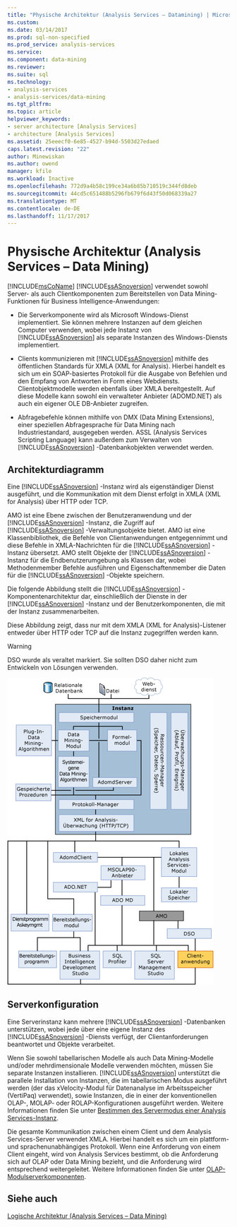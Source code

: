 ```yaml
---
title: "Physische Architektur (Analysis Services – Datamining) | Microsoft Docs"
ms.custom: 
ms.date: 03/14/2017
ms.prod: sql-non-specified
ms.prod_service: analysis-services
ms.service: 
ms.component: data-mining
ms.reviewer: 
ms.suite: sql
ms.technology:
- analysis-services
- analysis-services/data-mining
ms.tgt_pltfrm: 
ms.topic: article
helpviewer_keywords:
- server architecture [Analysis Services]
- architecture [Analysis Services]
ms.assetid: 25eeecf0-6e85-4527-b94d-5503d27edaed
caps.latest.revision: "22"
author: Minewiskan
ms.author: owend
manager: kfile
ms.workload: Inactive
ms.openlocfilehash: 772d9a4b58c199ce34a6b85b710519c344fd8deb
ms.sourcegitcommit: 44cd5c651488b5296fb679f6d43f50d068339a27
ms.translationtype: MT
ms.contentlocale: de-DE
ms.lasthandoff: 11/17/2017
---
```

# <a name="physical-architecture-analysis-services---data-mining"></a>Physische Architektur (Analysis Services &ndash; Data Mining)
  [!INCLUDE[msCoName](../../includes/msconame-md.md)] [!INCLUDE[ssASnoversion](../../includes/ssasnoversion-md.md)] verwendet sowohl Server- als auch Clientkomponenten zum Bereitstellen von Data Mining-Funktionen für Business Intelligence-Anwendungen:  
  
-   Die Serverkomponente wird als Microsoft Windows-Dienst implementiert. Sie können mehrere Instanzen auf dem gleichen Computer verwenden, wobei jede Instanz von [!INCLUDE[ssASnoversion](../../includes/ssasnoversion-md.md)] als separate Instanzen des Windows-Diensts implementiert.  
  
-   Clients kommunizieren mit [!INCLUDE[ssASnoversion](../../includes/ssasnoversion-md.md)] mithilfe des öffentlichen Standards für XMLA (XML for Analysis). Hierbei handelt es sich um ein SOAP-basiertes Protokoll für die Ausgabe von Befehlen und den Empfang von Antworten in Form eines Webdiensts. Clientobjektmodelle werden ebenfalls über XMLA bereitgestellt. Auf diese Modelle kann sowohl ein verwalteter Anbieter (ADOMD.NET) als auch ein eigener OLE DB-Anbieter zugreifen.  
  
-   Abfragebefehle können mithilfe von DMX (Data Mining Extensions), einer speziellen Abfragesprache für Data Mining nach Industriestandard, ausgegeben werden. ASSL (Analysis Services Scripting Language) kann außerdem zum Verwalten von [!INCLUDE[ssASnoversion](../../includes/ssasnoversion-md.md)] -Datenbankobjekten verwendet werden.  
  
## <a name="architectural-diagram"></a>Architekturdiagramm  
 Eine [!INCLUDE[ssASnoversion](../../includes/ssasnoversion-md.md)] -Instanz wird als eigenständiger Dienst ausgeführt, und die Kommunikation mit dem Dienst erfolgt in XMLA (XML for Analysis) über HTTP oder TCP.  
  
 AMO ist eine Ebene zwischen der Benutzeranwendung und der [!INCLUDE[ssASnoversion](../../includes/ssasnoversion-md.md)] -Instanz, die Zugriff auf [!INCLUDE[ssASnoversion](../../includes/ssasnoversion-md.md)] -Verwaltungsobjekte bietet. AMO ist eine Klassenbibliothek, die Befehle von Clientanwendungen entgegennimmt und diese Befehle in XMLA-Nachrichten für die [!INCLUDE[ssASnoversion](../../includes/ssasnoversion-md.md)] -Instanz übersetzt. AMO stellt Objekte der [!INCLUDE[ssASnoversion](../../includes/ssasnoversion-md.md)] -Instanz für die Endbenutzerumgebung als Klassen dar, wobei Methodenmember Befehle ausführen und Eigenschaftenmember die Daten für die [!INCLUDE[ssASnoversion](../../includes/ssasnoversion-md.md)] -Objekte speichern.  
  
 Die folgende Abbildung stellt die [!INCLUDE[ssASnoversion](../../includes/ssasnoversion-md.md)] -Komponentenarchitektur dar, einschließlich der Dienste in der [!INCLUDE[ssASnoversion](../../includes/ssasnoversion-md.md)] -Instanz und der Benutzerkomponenten, die mit der Instanz zusammenarbeiten.  
  
 Diese Abbildung zeigt, dass nur mit dem XMLA (XML for Analysis)-Listener entweder über HTTP oder TCP auf die Instanz zugegriffen werden kann.  
  
> [!WARNING]  
>  DSO wurde als veraltet markiert. Sie sollten DSO daher nicht zum Entwickeln von Lösungen verwenden.  
  
 ![Analysis Services-System-Architekturdiagramm](../../analysis-services/data-mining/media/analysisservicessystemarchitecture.gif "Analysis Services-System-Architekturdiagramm")  
  
## <a name="server-configuration"></a>Serverkonfiguration  
 Eine Serverinstanz kann mehrere [!INCLUDE[ssASnoversion](../../includes/ssasnoversion-md.md)] -Datenbanken unterstützen, wobei jede über eine eigene Instanz des [!INCLUDE[ssASnoversion](../../includes/ssasnoversion-md.md)] -Diensts verfügt, der Clientanforderungen beantwortet und Objekte verarbeitet.  
  
 Wenn Sie sowohl tabellarischen Modelle als auch Data Mining-Modelle und/oder mehrdimensionale Modelle verwenden möchten, müssen Sie separate Instanzen installieren. [!INCLUDE[ssASnoversion](../../includes/ssasnoversion-md.md)] unterstützt die parallele Installation von Instanzen, die im tabellarischen Modus ausgeführt werden (der das xVelocity-Modul für Datenanalyse im Arbeitsspeicher (VertiPaq) verwendet), sowie Instanzen, die in einer der konventionellen OLAP-, MOLAP- oder ROLAP-Konfigurationen ausgeführt werden. Weitere Informationen finden Sie unter [Bestimmen des Servermodus einer Analysis Services-Instanz](../../analysis-services/instances/determine-the-server-mode-of-an-analysis-services-instance.md).  
  
 Die gesamte Kommunikation zwischen einem Client und dem Analysis Services-Server verwendet XMLA. Hierbei handelt es sich um ein plattform- und sprachenunabhängiges Protokoll. Wenn eine Anforderung von einem Client eingeht, wird von Analysis Services bestimmt, ob die Anforderung sich auf OLAP oder Data Mining bezieht, und die Anforderung wird entsprechend weitergeleitet. Weitere Informationen finden Sie unter [OLAP-Modulserverkomponenten](../../analysis-services/multidimensional-models/olap-physical/olap-engine-server-components.md).  
  
## <a name="see-also"></a>Siehe auch  
 [Logische Architektur &#40;Analysis Services – Data Mining&#41;](../../analysis-services/data-mining/logical-architecture-analysis-services-data-mining.md)  
  
  

